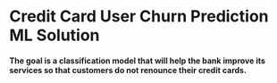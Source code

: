 # Credit Card User Churn Prediction ML Solution

#### The goal is a classification model that will help the bank improve its services so that customers do not renounce their credit cards.
